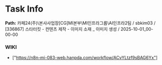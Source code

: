 # Task Info

**Path:** 카페24(주)\본사사업장\[CG]MI본부\MI인프라그룹\AI인프라2팀 / sbkim03 / [336867] 스타터킷 - 컨텐츠 제작 - 이미지 소재 _ 이미지 생성 / 2025-10-01_00-00-00

### WIKI
- ["https://n8n-mi-083-web.hanpda.com/workflow/ACvYLtzf9sBAG6Yx"]

